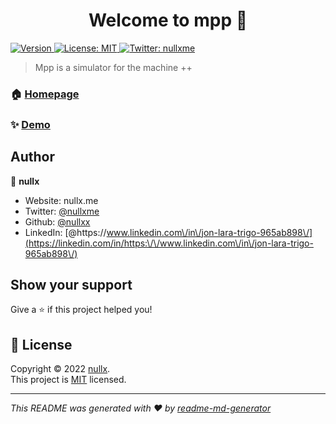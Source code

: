 <h1 align="center">Welcome to mpp 👋</h1>
<p>
  <a href="https://www.npmjs.com/package/mpp" target="_blank">
    <img alt="Version" src="https://img.shields.io/npm/v/mpp.svg">
  </a>
  <a href="https://opensource.org/licenses/MIT" target="_blank">
    <img alt="License: MIT" src="https://img.shields.io/badge/License-MIT-yellow.svg" />
  </a>
  <a href="https://twitter.com/nullxme" target="_blank">
    <img alt="Twitter: nullxme" src="https://img.shields.io/twitter/follow/nullxme.svg?style=social" />
  </a>
</p>

> Mpp is a simulator for the machine ++

### 🏠 [Homepage](https://nullxx.github.io/mpp)

### ✨ [Demo](mpp-beta.nullx.me)

## Author

👤 **nullx**

* Website: nullx.me
* Twitter: [@nullxme](https://twitter.com/nullxme)
* Github: [@nullxx](https://github.com/nullxx)
* LinkedIn: [@https:\/\/www.linkedin.com\/in\/jon-lara-trigo-965ab898\/](https://linkedin.com/in/https:\/\/www.linkedin.com\/in\/jon-lara-trigo-965ab898\/)

## Show your support

Give a ⭐️ if this project helped you!

## 📝 License

Copyright © 2022 [nullx](https://github.com/nullxx).<br />
This project is [MIT](https://opensource.org/licenses/MIT) licensed.

***
_This README was generated with ❤️ by [readme-md-generator](https://github.com/kefranabg/readme-md-generator)_